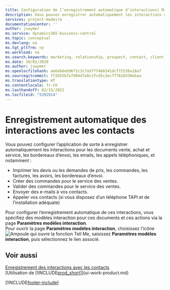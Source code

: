 ```yaml
---
title: Configuration de l’enregistrement automatique d’interactions| Microsoft Docs
description: Vous pouvez enregistrer automatiquement les interactions client, par exemple, pour les documents ventes, achat et service ou les appels téléphoniques.
services: project-madeira
documentationcenter: ''
author: jswymer
ms.service: dynamics365-business-central
ms.topic: conceptual
ms.devlang: na
ms.tgt_pltfrm: na
ms.workload: na
ms.search.keywords: marketing, relationship, prospect, contact, client, customer
ms.date: 10/01/2020
ms.author: jswymer
ms.openlocfilehash: ae6eb6eb9672c3c7a5fff4b0341dcf72526a18a7
ms.sourcegitcommit: ff2b55b7e790447e0c1fcd5c2ec7f7610338ebaa
ms.translationtype: HT
ms.contentlocale: fr-CH
ms.lasthandoff: 02/15/2021
ms.locfileid: "5392914"
---
```

# <a name="recording-interactions-with-contacts-automatically"></a>Enregistrement automatique des interactions avec les contacts
Vous pouvez configurer l’application de sorte à enregistrer automatiquement les interactions pour les documents vente, achat et service, les bordereaux d’envoi, les emails, les appels téléphoniques, et notamment :

* Imprimer les devis ou les demandes de prix, les commandes, les factures, les avoirs, les bordereaux d’envoi.
* Créer des commandes pour le service des ventes.
* Valider des commandes pour le service des ventes.
* Envoyer des e-mails à vos contacts.
* Appeler vos contacts (si vous disposez d’un téléphone TAPI et de l’installation adéquate)

Pour configurer l’enregistrement automatique de ces interactions, vous spécifiez des modèles interaction pour ces documents et ces actions via la page **Paramètres modèles interaction**.  
Pour ouvrir la page **Paramètres modèles interaction**, choisissez l’icône ![Ampoule qui ouvre la fonction Tell Me](media/ui-search/search_small.png "Dites-moi ce que vous voulez faire"), saisissez **Paramètres modèles interaction**, puis sélectionnez le lien associé.

## <a name="see-also"></a>Voir aussi
[Enregistrement des interactions avec les contacts](marketing-interactions.md)  
[Utilisation de [!INCLUDE[prod_short](includes/prod_short.md)]](ui-work-product.md)  


[!INCLUDE[footer-include](includes/footer-banner.md)]